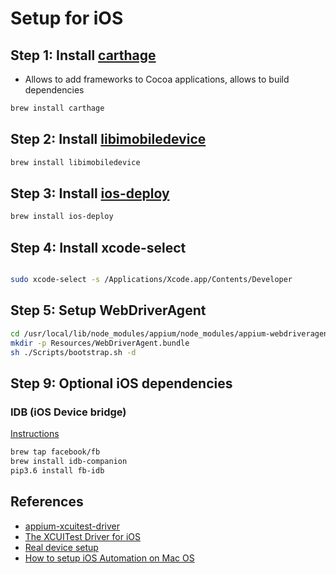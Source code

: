 # Setup for iOS

## Step 1: Install [carthage](https://github.com/Carthage/Carthage)

- Allows to add frameworks to Cocoa applications, allows to build dependencies

```zsh
brew install carthage
```

## Step 2: Install [libimobiledevice](https://github.com/libimobiledevice/libimobiledevice)

```zsh
brew install libimobiledevice
```

## Step 3: Install [ios-deploy](https://github.com/ios-control/ios-deploy)

```zsh
brew install ios-deploy
```

## Step 4: Install xcode-select

```zsh

sudo xcode-select -s /Applications/Xcode.app/Contents/Developer
```

## Step 5: Setup WebDriverAgent

```zsh
cd /usr/local/lib/node_modules/appium/node_modules/appium-webdriveragent/
mkdir -p Resources/WebDriverAgent.bundle
sh ./Scripts/bootstrap.sh -d
```

## Step 9: Optional iOS dependencies

### IDB (iOS Device bridge)

[Instructions](https://github.com/appium/appium-idb)

```zsh
brew tap facebook/fb
brew install idb-companion
pip3.6 install fb-idb
```

## References

- [appium-xcuitest-driver](https://github.com/appium/appium-xcuitest-driver)
- [The XCUITest Driver for iOS](https://github.com/appium/appium/blob/master/docs/en/drivers/ios-xcuitest.md)
- [Real device setup](http://appium.io/docs/en/drivers/ios-xcuitest-real-devices/)
- [How to setup iOS Automation on Mac OS](https://www.youtube.com/watch?v=-_6C_-CMqSk)
